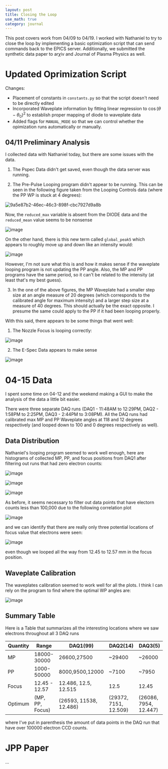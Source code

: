 ```yaml
---
layout: post
title: Closing the Loop
use_math: true
category: journal
---
```


This post covers work from 04/09 to 04/19. I worked with Nathaniel to try to close the loop by implementing a basic optimization script that can send commands back to the EPICS server. Additionally, we submitted the synthetic data paper to ar$\chi$iv and Journal of Plasma Physics as well.

# Updated Oprimization Script
Changes: 
- Placement of constants in  `constants.py` so that the script doesn't need to be directly edited
- Incorporated Waveplate information by fitting linear regression to $\cos(\theta - \theta_0)^2$ to establish proper mapping of diode to waveplate data
- Added flags for `MANUAL_MODE` so that we can control whether the opimization runs automatically or manually.

## 04/11 Preliminary Analysis
I collected data with Nathaniel today, but there are some issues with the data.

1. The Pspec Data didn't get saved, even though the data server was running. 

2. The Pre-Pulse Looping program didn't appear to be running. This can be seen in the following figure taken from the Looping Controls data (where the PP WP is stuck at 4 degrees):
   
![9a5e87b2-46ec-46c3-898f-cbc7927d9a8b](https://github.com/ronak-n-desai/ronak-n-desai.github.io/assets/98538788/ba1f99dc-30e7-40df-9a6d-668e195843b2)

Now, the `reduced_max` variable is absent from the DIODE data and the `reduced_mean` value seems to be nonsense

![image](https://github.com/ronak-n-desai/ronak-n-desai.github.io/assets/98538788/f743e416-69ab-4fea-95d0-d1168c483a8a)

On the other hand, there is this new term called `global_peak5` which appears to roughly move up and down like an intensity would:

![image](https://github.com/ronak-n-desai/ronak-n-desai.github.io/assets/98538788/bef3bfd4-d7ae-41bf-b3f4-3220072cc091)

However, I'm not sure what this is and how it makes sense if the waveplate looping program is not updating the PP angle. Also, the MP and PP programs have the same period, so it can't be related to the intensity (at least that's my best guess).

3. In the one of the above figures, the MP Waveplate had a smaller step size at an angle measure of 20 degrees (which corresponds to the calibrated angle for maximum intensity) and a larger step size at a measure of 40 degrees. This should actually be the exact opposite. I presume the same could apply to the PP if it had been looping properly.

With this said, there appears to be some things that went well:

1. The Nozzle Focus is looping correctly:

![image](https://github.com/ronak-n-desai/ronak-n-desai.github.io/assets/98538788/47cad2e4-969b-46ca-8c00-5eb7ef295e47)

2. The E-Spec Data appears to make sense

![image](https://github.com/ronak-n-desai/ronak-n-desai.github.io/assets/98538788/9d277e61-0c06-4136-a6f4-bcd743a3f4e1)

# 04-15 Data

I spent some time on 04-12 and the weekend making a GUI to make the analysis of the data a little bit easier.

There were three separate DAQ runs (DAQ1 - 11:48AM to 12:29PM, DAQ2 - 1:58PM to 2:25PM, DAQ3 - 2:44PM to 3:08PM). All the DAQ runs had calibrated max MP and PP Waveplate angles at 118 and 12 degrees respectively (and looped down to 100 and 0 degrees respectively as well).

## Data Distribution

Nathaniel's looping program seemed to work well enough, here are histograms of collected MP, PP, and focus positions from DAQ1 after filtering out runs that had zero electron counts:

![image](https://github.com/ronak-n-desai/ronak-n-desai.github.io/assets/98538788/07cd706d-a396-492b-9e51-2b4d2306976f)

![image](https://github.com/ronak-n-desai/ronak-n-desai.github.io/assets/98538788/ee2f79e7-5dae-4698-8257-b4cb5242421b)

![image](https://github.com/ronak-n-desai/ronak-n-desai.github.io/assets/98538788/ce834b5b-9bfd-4ffb-afc7-164803ab51b9)

As before, it seems necessary to filter out data points that have electorn counts less than 100,000 due to the following correlation plot

![image](https://github.com/ronak-n-desai/ronak-n-desai.github.io/assets/98538788/af6951ab-1e81-4f9a-8ccb-1f2c6ec74937)

and we can identify that there are really only three potential locations of focus value that electrons were seen:

![image](https://github.com/ronak-n-desai/ronak-n-desai.github.io/assets/98538788/416d06a9-3573-4a38-9a11-275165d135b0)

even though we looped all the way from 12.45 to 12.57 mm in the focus position.

## Waveplate Calibration
The waveplates calibration seemed to work well for all the plots. I think I can rely on the program to find where the optimal WP angles are: 

![image](https://github.com/ronak-n-desai/ronak-n-desai.github.io/assets/98538788/50226dc5-aa45-4b56-b525-5c444ba017d1)

## Summary Table

Here is a Table that summarizes all the interesting locations where we saw electrons throughout all 3 DAQ runs

| Quantity | Range | DAQ1(99) | DAQ2(14) | DAQ3(5) |
| ---- | ---- | ---- | ---- | ---- |
| MP | 18000-30000 | 26600,27500 | ~29400 | ~26000 |
| PP | 1000-50000 | 8000,9500,12000 | ~7100 | ~7950 |
| Focus | 12.45 - 12.57 | 12.486, 12.5, 12.515 | 12.5 | 12.45 |
| Optimum | (MP, PP, Focus) | (26593, 11538, 12.486) | (29372, 7151, 12.509) | (26086, 7954, 12.447) |

where I've put in parenthesis the amount of data points in the DAQ run that have over 100000 electron CCD counts.


# JPP Paper
...
